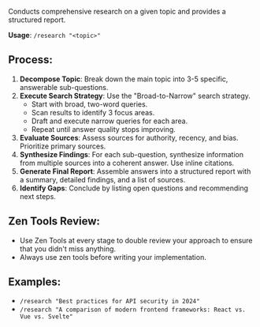 Conducts comprehensive research on a given topic and provides a structured report.

**Usage**: `/research "<topic>"`

## Process:
1.  **Decompose Topic**: Break down the main topic into 3-5 specific, answerable sub-questions.
2.  **Execute Search Strategy**: Use the "Broad-to-Narrow" search strategy.
    *   Start with broad, two-word queries.
    *   Scan results to identify 3 focus areas.
    *   Draft and execute narrow queries for each area.
    *   Repeat until answer quality stops improving.
3.  **Evaluate Sources**: Assess sources for authority, recency, and bias. Prioritize primary sources.
4.  **Synthesize Findings**: For each sub-question, synthesize information from multiple sources into a coherent answer. Use inline citations.
5.  **Generate Final Report**: Assemble answers into a structured report with a summary, detailed findings, and a list of sources.
6.  **Identify Gaps**: Conclude by listing open questions and recommending next steps.

## Zen Tools Review:
- Use Zen Tools at every stage to double review your approach to ensure that you didn't miss anything.
- Always use zen tools before writing your implementation.

## Examples:
-   `/research "Best practices for API security in 2024"`
-   `/research "A comparison of modern frontend frameworks: React vs. Vue vs. Svelte"`

